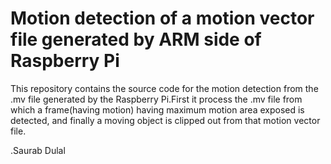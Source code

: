 Motion detection of a motion vector file generated by ARM side of Raspberry Pi
==================
This repository contains the source code for the motion detection from the .mv file generated by the Raspberry Pi.First it process the .mv file from which a frame(having motion) having maximum motion area exposed is detected, and finally a moving object is clipped out from that motion vector file.

.Saurab Dulal
